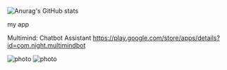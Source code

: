 <!-- ### Hi there 👋 -->
<!-- ![photo](https://user-images.githubusercontent.com/34916730/87888249-f91c3000-ca2b-11ea-82b9-456ce838f444.png) -->

<!-- ![Anurag's GitHub stats](https://github-readme-stats.vercel.app/api?username=JakubJakubiak&show_icons=true&theme=transparent) -->

![Anurag's GitHub stats](https://github-readme-stats.vercel.app/api/top-langs?username=JakubJakubiak)

my app
<!-- https://play.google.com/store/apps/details?id=inu.night.qizelogo -->

<!-- ![photo](https://play-lh.googleusercontent.com/G6syde95yo0-gbNl-nX51K_TW-JRjTgIHCEj2WVA73vleSFSqQblAUPC-CShtrR5IA=w2560-h1440-rw) -->

<!-- ![photo](https://play-lh.googleusercontent.com/G6syde95yo0-gbNl-nX51K_TW-JRjTgIHCEj2WVA73vleSFSqQblAUPC-CShtrR5IA=w560-h440-rw) -->
Multimind: Chatbot Assistant
https://play.google.com/store/apps/details?id=com.night.multimindbot

![photo](https://play-lh.googleusercontent.com/-WZofHSZ1X-CON8g-ZAOagOrStGFWACxdmqpj1xlo8bTIpJmd1TiUO5PSkgkLBkWZFfU=w720-h560-rw)
![photo](https://play-lh.googleusercontent.com/9FSvr1BEY8WrSr3lcj-qc8nPhkLR67V5jG8R9PsWP_cooJHnn0DVzXsACbJvU_E_rUo=w720-h560-rw)
<!-- ![photo](https://play-lh.googleusercontent.com/Cnm-XsgJ__v7IRytwbJ12DG55WKw9EtKi50vA_Kv69OKzk4GXO-ZLdrD5M6fRHTW_bs=w720-h560-rw) -->



<!--
**JakubJakubiak/JakubJakubiak** is a ✨ _special_ ✨ repository because its `README.md` (this file) appears on your GitHub profile.

https://play.google.com/store/apps/details?id=inu.night.qizelogo


![photo]([https://user-images.githubusercontent.com/34916730/87888249-f91c3000-ca2b-11ea-82b9-456ce838f444.png](https://play-lh.googleusercontent.com/G6syde95yo0-gbNl-nX51K_TW-JRjTgIHCEj2WVA73vleSFSqQblAUPC-CShtrR5IA=w2560-h1440-rw)

Here are some ideas to get you started:

- 🔭 I’m currently working on ...
- 🌱 I’m currently learning ...
- 👯 I’m looking to collaborate on ...
- 🤔 I’m looking for help with ...
- 💬 Ask me about ...
- 📫 How to reach me: ...
- 😄 Pronouns: ...
- ⚡ Fun fact: ...
-->
